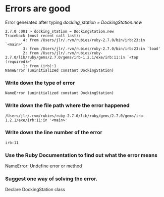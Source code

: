 # Errors are good
Error generated after typing *docking_station = DockingStation.new*
```
2.7.0 :001 > docking_station = DockingStation.new
Traceback (most recent call last):
        4: from /Users/jlr/.rvm/rubies/ruby-2.7.0/bin/irb:23:in `<main>'
        3: from /Users/jlr/.rvm/rubies/ruby-2.7.0/bin/irb:23:in `load'
        2: from /Users/jlr/.rvm/rubies/ruby-2.7.0/lib/ruby/gems/2.7.0/gems/irb-1.2.1/exe/irb:11:in `<top (required)>'
        1: from (irb):1
NameError (uninitialized constant DockingStation)
```

### Write down the type of error
```
NameError (uninitialized constant DockingStation)
```
### Write down the file path where the error happened
```
/Users/jlr/.rvm/rubies/ruby-2.7.0/lib/ruby/gems/2.7.0/gems/irb-1.2.1/exe/irb:11:in '<main>'
```
### Write down the line number of the error
```
irb:11
```
### Use the Ruby Documentation to find out what the error means
NameError: Undefine error or method

### Suggest one way of solving the error.
Declare DockingStation class 
